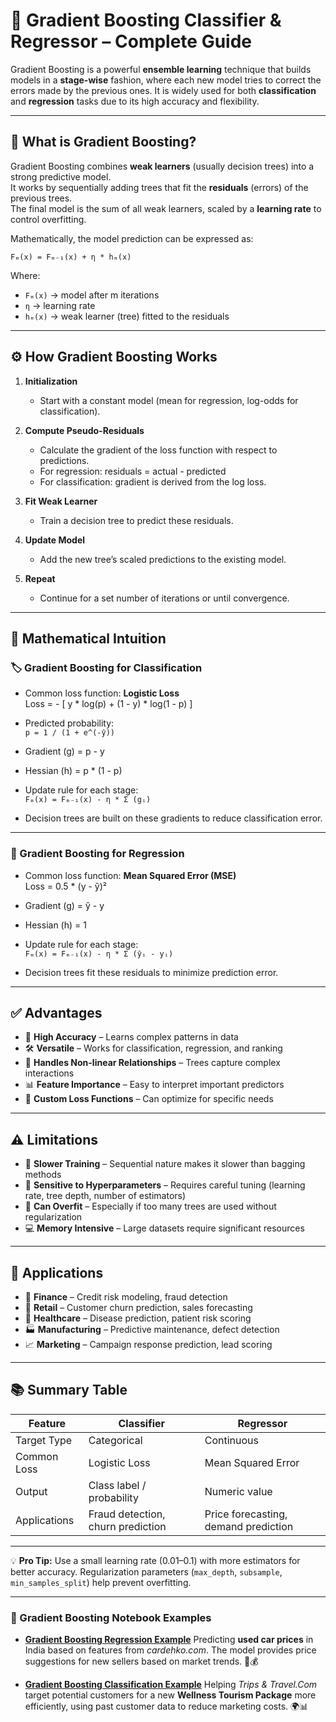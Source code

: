 # 🌟 Gradient Boosting Classifier & Regressor – Complete Guide  

Gradient Boosting is a powerful **ensemble learning** technique that builds models in a **stage-wise** fashion, where each new model tries to correct the errors made by the previous ones. It is widely used for both **classification** and **regression** tasks due to its high accuracy and flexibility.

---

## 📌 What is Gradient Boosting?  

Gradient Boosting combines **weak learners** (usually decision trees) into a strong predictive model.  
It works by sequentially adding trees that fit the **residuals** (errors) of the previous trees.  
The final model is the sum of all weak learners, scaled by a **learning rate** to control overfitting.

Mathematically, the model prediction can be expressed as:  

`Fₘ(x) = Fₘ₋₁(x) + η * hₘ(x)`  

Where:  
- `Fₘ(x)` → model after m iterations  
- `η` → learning rate  
- `hₘ(x)` → weak learner (tree) fitted to the residuals

---

## ⚙ How Gradient Boosting Works  

1. **Initialization**  
   - Start with a constant model (mean for regression, log-odds for classification).  

2. **Compute Pseudo-Residuals**  
   - Calculate the gradient of the loss function with respect to predictions.  
   - For regression: residuals = actual - predicted  
   - For classification: gradient is derived from the log loss.  

3. **Fit Weak Learner**  
   - Train a decision tree to predict these residuals.  

4. **Update Model**  
   - Add the new tree’s scaled predictions to the existing model.  

5. **Repeat**  
   - Continue for a set number of iterations or until convergence.

---

## 📐 Mathematical Intuition  

### 🏷 Gradient Boosting for Classification  

- Common loss function: **Logistic Loss**  
  Loss = - [ y * log(p) + (1 - y) * log(1 - p) ]  

- Predicted probability:  
  `p = 1 / (1 + e^(-ŷ))`  

- Gradient (g) = p - y  
- Hessian (h) = p * (1 - p)  

- Update rule for each stage:  
  `Fₘ(x) = Fₘ₋₁(x) - η * Σ (gᵢ)`  

- Decision trees are built on these gradients to reduce classification error.

---

### 📏 Gradient Boosting for Regression  

- Common loss function: **Mean Squared Error (MSE)**  
  Loss = 0.5 * (y - ŷ)²  

- Gradient (g) = ŷ - y  
- Hessian (h) = 1  

- Update rule for each stage:  
  `Fₘ(x) = Fₘ₋₁(x) - η * Σ (ŷᵢ - yᵢ)`  

- Decision trees fit these residuals to minimize prediction error.

---

## ✅ Advantages  

- 🎯 **High Accuracy** – Learns complex patterns in data  
- 🛠 **Versatile** – Works for classification, regression, and ranking  
- 🧠 **Handles Non-linear Relationships** – Trees capture complex interactions  
- 📊 **Feature Importance** – Easy to interpret important predictors  
- 🔄 **Custom Loss Functions** – Can optimize for specific needs  

---

## ⚠ Limitations  

- 🐌 **Slower Training** – Sequential nature makes it slower than bagging methods  
- 🧮 **Sensitive to Hyperparameters** – Requires careful tuning (learning rate, tree depth, number of estimators)  
- 📏 **Can Overfit** – Especially if too many trees are used without regularization  
- 💻 **Memory Intensive** – Large datasets require significant resources  

---

## 🎯 Applications  

- 🏦 **Finance** – Credit risk modeling, fraud detection  
- 🛒 **Retail** – Customer churn prediction, sales forecasting  
- 🏥 **Healthcare** – Disease prediction, patient risk scoring  
- 🏭 **Manufacturing** – Predictive maintenance, defect detection  
- 📈 **Marketing** – Campaign response prediction, lead scoring  

---

## 📚 Summary Table  

| Feature | Classifier | Regressor |
|---------|------------|-----------|
| Target Type | Categorical | Continuous |
| Common Loss | Logistic Loss | Mean Squared Error |
| Output | Class label / probability | Numeric value |
| Applications | Fraud detection, churn prediction | Price forecasting, demand prediction |

---

💡 **Pro Tip:** Use a small learning rate (0.01–0.1) with more estimators for better accuracy. Regularization parameters (`max_depth`, `subsample`, `min_samples_split`) help prevent overfitting.

---

### 📂 Gradient Boosting Notebook Examples

* **[Gradient Boosting Regression Example](https://github.com/ashay-thamankar/ml_models/blob/main/ML_Models/Gradient_Boost/Gradientboost_Regression_Example.ipynb)**
  Predicting **used car prices** in India based on features from *cardehko.com*. The model provides price suggestions for new sellers based on market trends. 🚗💰

* **[Gradient Boosting Classification Example](https://github.com/ashay-thamankar/ml_models/blob/main/ML_Models/Gradient_Boost/GradientBoost_Classification_Example.ipynb)**
  Helping *Trips & Travel.Com* target potential customers for a new **Wellness Tourism Package** more efficiently, using past customer data to reduce marketing costs. 🌍📊
